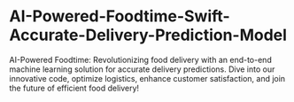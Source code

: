 # AI-Powered-Foodtime-Swift-Accurate-Delivery-Prediction-Model
AI-Powered Foodtime: Revolutionizing food delivery with an end-to-end machine learning solution for accurate delivery predictions. Dive into our innovative code, optimize logistics, enhance customer satisfaction, and join the future of efficient food delivery!
